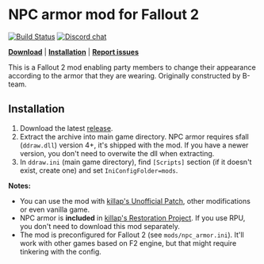 # NPC armor mod for Fallout 2

[![Build Status](https://travis-ci.org/BGforgeNet/Fallout2_NPC_Armor.svg?branch=master)](https://travis-ci.org/BGforgeNet/Fallout2_NPC_Armor)
[![Discord chat](https://img.shields.io/discord/420268540700917760?logo=discord)](https://discord.gg/4Yqfggm)

[__Download__](releases/latest)
| [__Installation__](#installation)
| [__Report issues__](https://github.com/BGforgeNet/Fallout2_NPC_Armor/issues)

This is a Fallout 2 mod enabling party members to change their appearance according to the armor that they are wearing. Originally constructed by B-team.

## Installation
1. Download the latest [release](https://github.com/BGforgeNet/Fallout2_NPC_Armor/releases/latest).
2. Extract the archive into main game directory. NPC armor requires sfall (`ddraw.dll`) version 4+, it's shipped with the mod. If you have a newer version, you don't need to overwite the dll when extracting.
3. In `ddraw.ini` (main game directory), find `[Scripts]` section (if it doesn't exist, create one) and set `IniConfigFolder=mods`.

__Notes:__
- You can use the mod with [killap's Unofficial Patch](https://github.com/BGforgeNet/Fallout2_Unofficial_Patch), other modifications or even vanilla game.
- NPC armor is **included** in [killap's Restoration Project](https://github.com/BGforgeNet/Fallout2_Restoration_Project). If you use RPU, you don't need to download this mod separately.
- The mod is preconfigured for Fallout 2 (see `mods/npc_armor.ini`). It'll work with other games based on F2 engine, but that might require tinkering with the config.
